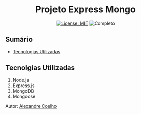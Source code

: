 <h1 align="center"> Projeto Express Mongo </h1>

<div align="center">

<a href="https://github.com/coelhoalexandre/projeto-express-mongo/blob/main/LICENSE" target="_blank"><img src="https://img.shields.io/badge/License-MIT-yellow.svg" alt="License: MIT"></a> <img src="https://img.shields.io/badge/Completo-lightgreen.svg" alt="Completo">

</div>

## Sumário
- [Tecnologias Utilizadas](#tecnolgias-utilizadas)

## Tecnolgias Utilizadas

1. Node.js
2. Express.js
3. MongoDB
4. Mongoose

Autor: [Alexandre Coelho](https://github.com/coelhoalexandre)
